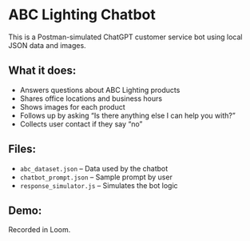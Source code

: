 # ABC Lighting Chatbot

This is a Postman-simulated ChatGPT customer service bot using local JSON data and images.

## What it does:
- Answers questions about ABC Lighting products
- Shares office locations and business hours
- Shows images for each product
- Follows up by asking “Is there anything else I can help you with?”
- Collects user contact if they say “no”

## Files:
- `abc_dataset.json` – Data used by the chatbot
- `chatbot_prompt.json` – Sample prompt by user
- `response_simulator.js` – Simulates the bot logic

## Demo:
Recorded in Loom.

